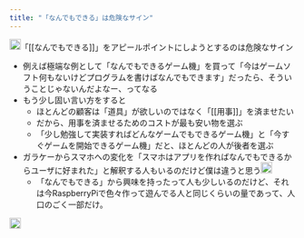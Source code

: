 ```yaml
---
title: "「なんでもできる」は危険なサイン"
---
```


<img src='https://scrapbox.io/api/pages/nishio/nishio/icon' alt='nishio.icon' height="19.5"/>「[[なんでもできる]]」をアピールポイントにしようとするのは危険なサイン
- 例えば極端な例として「なんでもできるゲーム機」を買って「今はゲームソフト何もないけどプログラムを書けばなんでもできます」だったら、そういうことじゃないんだよなー、ってなる
- もう少し固い言い方をすると
    - ほとんどの顧客は「道具」が欲しいのではなく「[[用事]]」を済ませたい
    - だから、用事を済ませるためのコストが最も安い物を選ぶ
    - 「少し勉強して実装すればどんなゲームでもできるゲーム機」と「今すぐゲームを開始できるゲーム機」だと、ほとんどの人が後者を選ぶ
- ガラケーからスマホへの変化を「スマホはアプリを作ればなんでもできるからユーザに好まれた」と解釈する人もいるのだけど僕は違うと思う<img src='https://scrapbox.io/api/pages/nishio/nishio/icon' alt='nishio.icon' height="19.5"/>
    - 「なんでもできる」から興味を持ったって人も少しいるのだけど、それは今RaspberryPiで色々作って遊んでる人と同じくらいの量であって、人口のごく一部だけ。

<img src='https://scrapbox.io/api/pages/nishio/mitoujr2021/icon' alt='mitoujr2021.icon' height="19.5"/>
